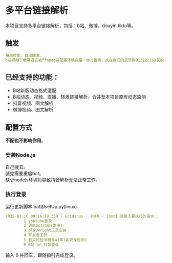 # 多平台链接解析
本项目支持多平台链接解析，包括：b站、微博、douyin,tikto等。
## 触发
```yaml
被动技能，自动触发。
b站视频下载需要安装ffmpeg并配置环境变量，自行搜索，或在我们的交流群913122269获取一键安装包
```
## 已经支持的功能：
- B站新版动态格式适配
- B站动态、视频、直播、转发链接解析，合并至本项目原有动态监测
- 抖音视频、图文解析
- 微博视频、图文解析

## 配置方式
**不配也不影响你用**。
### 安装Node.js
自己搜去。   
装完需要重启bot。    
缺少nodejs环境将导致抖音解析无法正常工作。
### 执行登录
运行更新脚本.bat即setUp.py(linux)
```yaml
2025-01-16 09:16:19,359 - Eridanus - INFO - [bot] 请输入要执行的指令：
        1 youtube登录
        2 更新bot代码(常用)
        3 playwright工具安装
        4 开发者工具
        5 若只的检测相关ai库(如奶龙检测)
        6 B站 or 抖音登录
```
输入 6 并回车，跟随指引完成登录。
